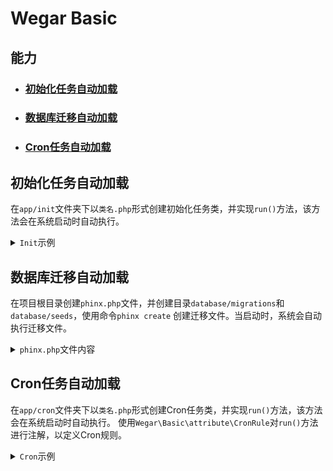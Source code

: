 # Wegar Basic

## 能力

- ### [初始化任务自动加载](#load-init-task)
- ### [数据库迁移自动加载](#load-migration)
- ### [Cron任务自动加载](#load-cron)

## 初始化任务自动加载 <a name="load-init-task"></a>

在`app/init`文件夹下以`类名.php`形式创建初始化任务类，并实现`run()`方法，该方法会在系统启动时自动执行。

<details>

<summary><code>Init</code>示例</summary>

```php
<?php

# app/init/Foo.php

namespace app\init;

use Wegar\Basic\abstract\InitAbstract;

class Foo extends InitAbstract {

    public int $weight = 10; // 默认为10，越小越先执行

    function run(){
        // do something
    }
}
```

</details>

## 数据库迁移自动加载 <a name="load-migration"></a>

在项目根目录创建`phinx.php`文件，并创建目录`database/migrations`和`database/seeds`，使用命令`phinx create`
创建迁移文件。当启动时，系统会自动执行迁移文件。

<details>

<summary><code>phinx.php</code>文件内容</summary>

```php
<?php

use Dotenv\Dotenv;

if (class_exists('Dotenv\Dotenv') && file_exists(base_path(false) . '/.env')) {
  if (method_exists('Dotenv\Dotenv', 'createUnsafeMutable')) {
    Dotenv::createUnsafeMutable(base_path(false))->load();
  } else {
    Dotenv::createMutable(base_path(false))->load();
  }
}
return [
  "paths"        => [
    "migrations" => base_path("database/migrations"),
    "seeds"      => base_path("database/seeds")
    //"migrations" => is_phar() ? runtime_path('phinx/database/migrations') : base_path("database/migrations"),
    //"seeds"      => is_phar() ? runtime_path('phinx/database/seeds') : base_path("database/seeds")
  ],
  "environments" => [
    "default_migration_table" => "phinxlog",
    "default_environment"     => "default",
    "default"                 => [
      "adapter"   => "mysql",
      "host"      => env("MYSQL_HOST"),
      "name"      => env("MYSQL_DBNAME"),
      "user"      => env("MYSQL_USER"),
      "pass"      => env("MYSQL_PASSWORD"),
      "port"      => env("MYSQL_PORT", "3306"),
      "charset"   => "utf8mb4",
      'collation' => 'utf8mb4_general_ci',
    ],
  ]
];
```

</details>

## Cron任务自动加载 <a name="load-cron"></a>

在`app/cron`文件夹下以`类名.php`形式创建Cron任务类，并实现`run()`方法，该方法会在系统启动时自动执行。
使用`Wegar\Basic\attribute\CronRule`对`run()`方法进行注解，以定义Cron规则。

<details>

<summary><code>Cron</code>示例</summary>

```php
<?php

# app/cron/Foo.php

namespace app\cron;

use Wegar\Basic\attribute\CronRule;

class Foo {
    #[CronRule('*/5 * * * * *')] // 每5秒执行一次
    function run(){
        // do something
    }
}
```

</details>